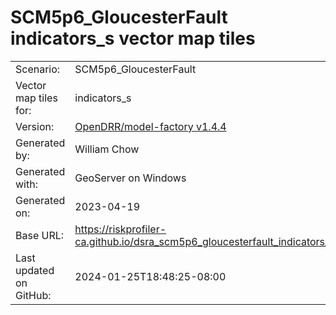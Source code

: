 # SCM5p6_GloucesterFault indicators_s vector map tiles

|    			|			|
| --------------------- | --------------------- |
| Scenario:		| SCM5p6_GloucesterFault		|
| Vector map tiles for:	| indicators_s		|
| Version:		| [OpenDRR/model-factory v1.4.4](https://github.com/OpenDRR/model-factory/releases/tag/v1.4.4)	|
| Generated by:		| William Chow	|
| Generated with:	| GeoServer on Windows	|
| Generated on:		| 2023-04-19	|
| Base URL:		| <https://riskprofiler-ca.github.io/dsra_scm5p6_gloucesterfault_indicators_s/> |
| Last updated on GitHub: | 2024-01-25T18:48:25-08:00 |

